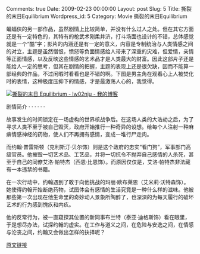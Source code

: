 Comments: true
Date: 2009-02-23 00:00:00
Layout: post
Slug: 5
Title: 撕裂的末日Equilibrium
Wordpress_id: 5
Category: Movie
撕裂的末日Equilibrium

  


蝙蝠侠的另一部作品，虽然剧情上比较简单，并没有什么过人之处。但在其它方面还是有一定特色的，其特有的枪武术刚柔并济，打斗场面也设计的不错，总体感觉就是一个“酷”字；影片的内涵还是有一定的意义，内容是专制统治与人类情感之间的对立，主题是虽然憎恨，愤怒等负面情感给人带来了深重的灾难，但爱情，亲情等正面情感，以及反映这些情感的艺术品才是人类最大的财富。因此这部片子还是能给人一定的思考，但其在剧情的把握，主题的表现上还是很欠缺，因而不能算一部经典的作品，不过闲暇时看看也是不错的啊。下图是男主角在观看心上人被焚化时的表情，这种极度压抑下的情感，才是最激荡人心的，我觉得。




[![撕裂的末日 Equilibrium - lw02nju - 我的博客](15741966738045.jpg)](15741966738045.jpg)




剧情简介  · · · · · ·




故事发生的时间锁定在一场虚构的世界核战争后。在这场人类的大浩劫之后，为了寻求人类不至于被自己毁灭，政府开始推行一种奇异的设想。给每个人注射一种麻痹情感神经的药物，使人们不再拥有感情，变成一堆行尸走肉。 




而约翰·普雷斯顿（克利斯汀·贝尔饰）则是这个政府的忠实“看门狗”，军事部门高级官员。他摧毁一切艺术品、工艺品，并将一切抗令不抛弃自己感情的人杀死，甚至于自己的同僚艾洛·帕特杰（西恩·比恩饰）。而原因仅仅是，艾洛·帕特杰非法藏有一本违禁的书籍。 




在一次行动中，约翰遇到了敢于向他挑战的玛丽·欧布莱恩（艾米莉·沃特森饰）。她使得约翰开始断绝药物，试图体会有感情的生活究竟是一种什么样的滋味。他被那些第一次出现在他生命里的奇妙动人景象所陶醉了，也深深的为每天履行的破坏艺术的行为感到愧疚和内疚。 




他的反常行为，被一直窥探其位置的新同事布兰特（泰亚·迪格斯饰）看在眼里，于是想尽办法，试探约翰的虚实。在工作与道义之间，在危险与安逸之间，在情感与沦丧之间，约翰又会做出怎样的抉择呢？




[原文链接](http://lw02nju.blog.163.com/blog/static/111602792009123103328668/)
